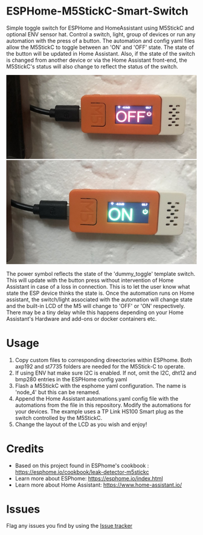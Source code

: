 # ESPHome-M5StickC-Smart-Switch
Simple toggle switch for ESPHome and HomeAssistant using M5StickC and optional ENV sensor hat. Control a switch, light, group of devices or run any automation with the press of a button. The automation and config yaml files allow the M5StickC to toggle between an 'ON' and 'OFF' state. The state of the button will be updated in Home Assistant. Also, if the state of the switch is changed from another device or via the Home Assistant front-end, the M5StickC's status will also change to reflect the status of the switch.

![Switch in OFF state](https://github.com/aliktb/ESPHome-M5StickC-Smart-Switch/blob/main/switch_off.jpg)
![Switch in ON state](https://github.com/aliktb/ESPHome-M5StickC-Smart-Switch/blob/main/switch_on.jpg)

The power symbol reflects the state of the 'dummy_toggle' template switch. This will update with the button press without intervention of Home Assistant in case of a loss in connection. This is to let the user know what state the ESP device thinks the state is. Once the automation runs on Home assistant, the switch/light associated with the automation will change state and the built-in LCD of the M5 will change to 'OFF' or 'ON' respectively. There may be a tiny delay while this happens depending on your Home Assistant's Hardware and add-ons or docker containers etc.  

# Usage
1. Copy custom files to corresponding direectories within ESPhome. Both axp192 and st7735 folders are needed for the M5Stick-C to operate.
2. If using ENV hat make sure I2C is enabled. If not, omit the I2C, dht12 and bmp280 entries in the ESPHome config yaml
3. Flash a M5StickC with the esphome yaml configuration. The name is 'node_4' but this can be renamed. 
4. Append the Home Assistant automations.yaml config file with the automations from the file in this repository. Modify the automations for your devices. The example uses a TP Link HS100 Smart plug as the switch controlled by the M5StickC.
5. Change the layout of the LCD as you wish and enjoy!

# Credits
- Based on this project found in ESPhome's cookbook : https://esphome.io/cookbook/leak-detector-m5stickc
- Learn more about ESPhome: https://esphome.io/index.html
- Learn more about Home Assistant: https://www.home-assistant.io/

# Issues
Flag any issues you find by using the [Issue tracker](https://github.com/aliktb/ESPHome-M5StickC-Smart-Switch/issues)
